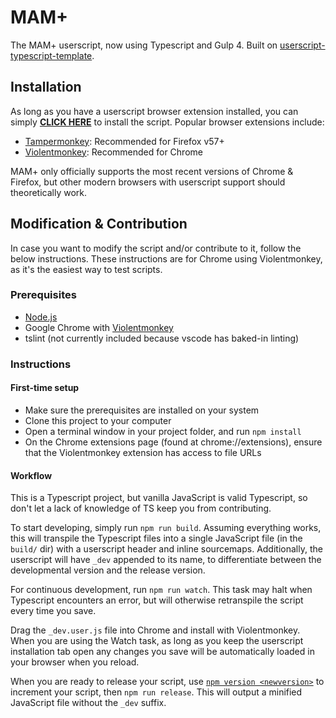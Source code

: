 # MAM+

The MAM+ userscript, now using Typescript and Gulp 4. Built on [userscript-typescript-template](https://github.com/gardenshade/userscript-typescript-template).

## Installation

As long as you have a userscript browser extension installed, you can simply __[CLICK HERE](https://github.com/gardenshade/mam-plus/raw/master/release/MAM_Plus.user.js)__ to install the script. Popular browser extensions include:
- [Tampermonkey](https://tampermonkey.net/): Recommended for Firefox v57+
- [Violentmonkey](https://violentmonkey.github.io/get-it/): Recommended for Chrome

MAM+ only officially supports the most recent versions of Chrome & Firefox, but other modern browsers with userscript support should theoretically work.

## Modification & Contribution

In case you want to modify the script and/or contribute to it, follow the below instructions. These instructions are for Chrome using Violentmonkey, as it's the easiest way to test scripts.

### Prerequisites

- [Node.js](https://nodejs.org/en/download/)
- Google Chrome with [Violentmonkey](https://violentmonkey.github.io/get-it/)
- tslint (not currently included because vscode has baked-in linting)

### Instructions

#### First-time setup
- Make sure the prerequisites are installed on your system
- Clone this project to your computer
- Open a terminal window in your project folder, and run `npm install`
- On the Chrome extensions page (found at chrome://extensions), ensure that the Violentmonkey extension has access to file URLs

#### Workflow
This is a Typescript project, but vanilla JavaScript is valid Typescript, so don't let a lack of knowledge of TS keep you from contributing.

To start developing, simply run `npm run build`. Assuming everything works, this will transpile the Typescript files into a single JavaScript file (in the `build/` dir) with a userscript header and inline sourcemaps. Additionally, the userscript will have `_dev` appended to its name, to differentiate between the developmental version and the release version.

For continuous development, run `npm run watch`. This task may halt when Typescript encounters an error, but will otherwise retranspile the script every time you save.

Drag the `_dev.user.js` file into Chrome and install with Violentmonkey. When you are using the Watch task, as long as you keep the userscript installation tab open any changes you save will be automatically loaded in your browser when you reload.

When you are ready to release your script, use [`npm version <newversion>`](https://docs.npmjs.com/cli/version) to increment your script, then `npm run release`. This will output a minified JavaScript file without the `_dev` suffix.
